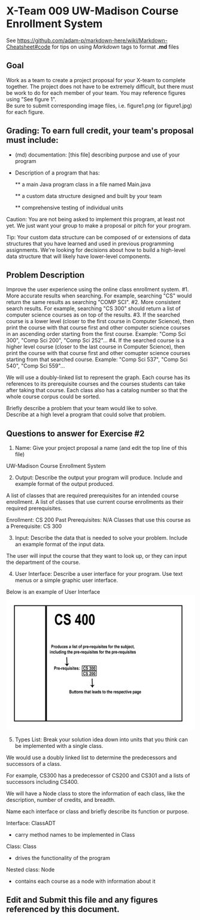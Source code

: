# X-Team 009 UW-Madison Course Enrollment System 

See https://github.com/adam-p/markdown-here/wiki/Markdown-Cheatsheet#code for tips on using *Markdown* tags to format __.md__ files

## Goal

Work as a team to create a project proposal for your X-team to complete together.
The project does not have to be extremely difficult,
but there must be work to do for each member of your team.
You may reference figures using "See figure 1".  
Be sure to submit corresponding image files, i.e. figure1.png (or figure1.jpg) for each figure.

## Grading: To earn full credit, your team's proposal must include:

* (md) documentation: [this file] describing purpose and use of your program

* Description of a program that has:

  ** a main Java program class in a file named Main.java
  
  ** a custom data structure designed and built by your team
  
  ** comprehensive testing of individual units
  
 Caution: You are not being asked to implement this program, at least not yet. 
 We just want your group to make a proposal or pitch for your program.
 
 Tip: Your custom data structure can be composed of or extensions of data structures that you have learned and used in previous programming assignments.  We're looking for decisions about how to build a high-level data structure that will likely have lower-level components.

## Problem Description

Improve the user experience using the online class enrollment system.
#1. More accurate results when searching. For example, searching "CS" would return the same results as searching "COMP SCI".
#2. More consistent search results. For example, searching "CS 300" should return a list of computer science courses as on top of the results.
#3. If the searched course is a lower level (closer to the first course in Computer Science), then print the course with that course first and other computer science courses in an ascending order starting from the first course. Example: "Comp Sci 300", "Comp Sci 200", "Comp Sci 252"... 
#4. If the searched course is a higher level course (closer to the last course in Computer Science), then print the course with that course first and other comupter science courses starting from that searched course. Example: "Comp Sci 537", "Comp Sci 540", "Comp Sci 559"...

We will use a doubly-linked list to represent the graph. Each course has its references to its prerequisite courses and the courses students can take after taking that course. Each class also has a catalog number so that the whole course corpus could be sorted.

Briefly describe a problem that your team would like to solve.  
Describe at a high level a program that could solve that problem.

## Questions to answer for Exercise #2

1. Name: Give your project proposal a name (and edit the top line of this file)

UW-Madison Course Enrollment System

2. Output: Describe the output your program will produce.  Include and example format of the output produced.

A list of classes that are required prerequisites for an intended course enrollment.
A list of classes that use current course enrollments as their required prerequisites.

Enrollment: CS 200
Past Prerequisites: N/A
Classes that use this course as a Prerequisite: CS 300

3. Input: Describe the data that is needed to solve your problem. Include an example format of the input data.

The user will input the course that they want to look up,
or they can input the department of the course.


4. User Interface: Describe a user interface for your program.  Use text menus or a simple graphic user interface.

Below is an example of User Interface
![alt text][UI]

[UI]: https://github.com/rhe33/cs400-X-Team-009/blob/master/UserInterface.png "Example User Interface"



5. Types List: Break your solution idea down into units that you think can be implemented with a single class.

We would use a doubly linked list to determine the predecessors and successors of a class.

For example, CS300 has a predecessor of CS200 and CS301 and a lists of successors including CS400.

We will have a Node class to store the information of each class, like the description, number of credits, and breadth.



Name each interface or class and briefly describe its function or purpose.


Interface: ClassADT
- carry method names to be implemented in Class

Class: Class
- drives the functionality of the program

Nested class: Node
- contains each course as a node with information about it



## Edit and Submit this file and any figures referenced by this document.

